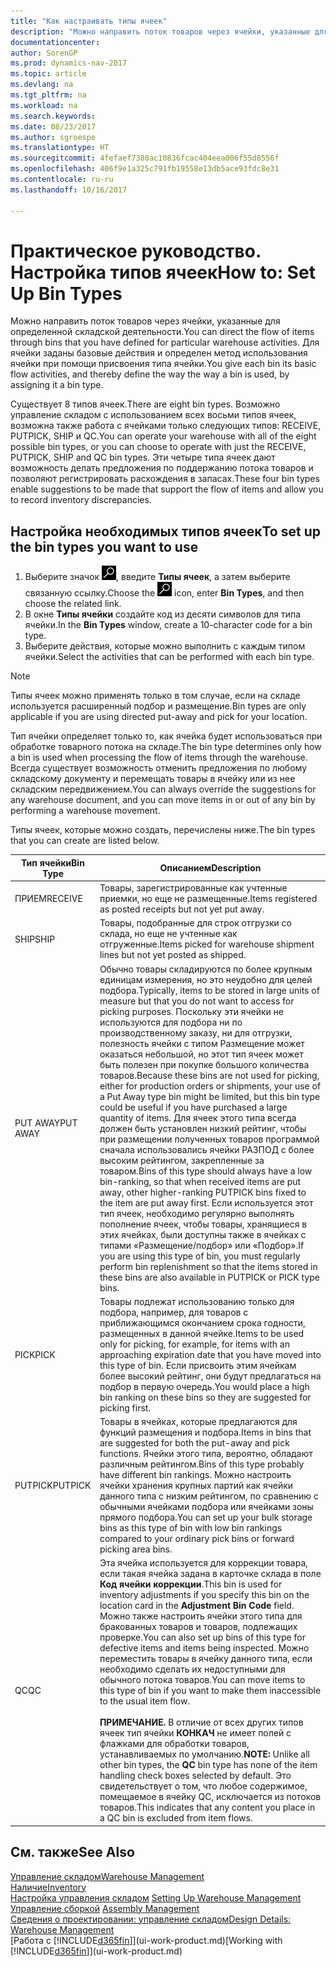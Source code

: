 ```yaml
---
title: "Как настраивать типы ячеек"
description: "Можно направить поток товаров через ячейки, указанные для определенной складской деятельности. Для ячейки заданы базовые действия и определен метод использования ячейки при помощи присвоения типа ячейки."
documentationcenter: 
author: SorenGP
ms.prod: dynamics-nav-2017
ms.topic: article
ms.devlang: na
ms.tgt_pltfrm: na
ms.workload: na
ms.search.keywords: 
ms.date: 08/23/2017
ms.author: sgroespe
ms.translationtype: HT
ms.sourcegitcommit: 4fefaef7380ac10836fcac404eea006f55d8556f
ms.openlocfilehash: 406f9e1a325c791fb19558e13db5ace93fdc8e31
ms.contentlocale: ru-ru
ms.lasthandoff: 10/16/2017

---
```

# <a name="how-to-set-up-bin-types"></a><span data-ttu-id="12349-104">Практическое руководство. Настройка типов ячеек</span><span class="sxs-lookup"><span data-stu-id="12349-104">How to: Set Up Bin Types</span></span>
<span data-ttu-id="12349-105">Можно направить поток товаров через ячейки, указанные для определенной складской деятельности.</span><span class="sxs-lookup"><span data-stu-id="12349-105">You can direct the flow of items through bins that you have defined for particular warehouse activities.</span></span> <span data-ttu-id="12349-106">Для ячейки заданы базовые действия и определен метод использования ячейки при помощи присвоения типа ячейки.</span><span class="sxs-lookup"><span data-stu-id="12349-106">You give each bin its basic flow activities, and thereby define the way the way a bin is used, by assigning it a bin type.</span></span>  

<span data-ttu-id="12349-107">Существует 8 типов ячеек.</span><span class="sxs-lookup"><span data-stu-id="12349-107">There are eight bin types.</span></span> <span data-ttu-id="12349-108">Возможно управление складом с использованием всех восьми типов ячеек, возможна также работа с ячейками только следующих типов: RECEIVE, PUTPICK, SHIP и QC.</span><span class="sxs-lookup"><span data-stu-id="12349-108">You can operate your warehouse with all of the eight possible bin types, or you can choose to operate with just the RECEIVE, PUTPICK, SHIP and QC bin types.</span></span> <span data-ttu-id="12349-109">Эти четыре типа ячеек дают возможность делать предложения по поддержанию потока товаров и позволяют регистрировать расхождения в запасах.</span><span class="sxs-lookup"><span data-stu-id="12349-109">These four bin types enable suggestions to be made that support the flow of items and allow you to record inventory discrepancies.</span></span>  

## <a name="to-set-up-the-bin-types-you-want-to-use"></a><span data-ttu-id="12349-110">Настройка необходимых типов ячеек</span><span class="sxs-lookup"><span data-stu-id="12349-110">To set up the bin types you want to use</span></span>  
1.  <span data-ttu-id="12349-111">Выберите значок ![Поиск страницы или отчета](media/ui-search/search_small.png "Значок поиска страницы или отчета"), введите **Типы ячеек**, а затем выберите связанную ссылку.</span><span class="sxs-lookup"><span data-stu-id="12349-111">Choose the ![Search for Page or Report](media/ui-search/search_small.png "Search for Page or Report icon") icon, enter **Bin Types**, and then choose the related link.</span></span>  
2.  <span data-ttu-id="12349-112">В окне **Типы ячейки** создайте код из десяти символов для типа ячейки.</span><span class="sxs-lookup"><span data-stu-id="12349-112">In the **Bin Types** window, create a 10-character code for a bin type.</span></span>  
3.  <span data-ttu-id="12349-113">Выберите действия, которые можно выполнить с каждым типом ячейки.</span><span class="sxs-lookup"><span data-stu-id="12349-113">Select the activities that can be performed with each bin type.</span></span>  

> [!NOTE]  
>  <span data-ttu-id="12349-114">Типы ячеек можно применять только в том случае, если на складе используется расширенный подбор и размещение.</span><span class="sxs-lookup"><span data-stu-id="12349-114">Bin types are only applicable if you are using directed put-away and pick for your location.</span></span>  

<span data-ttu-id="12349-115">Тип ячейки определяет только то, как ячейка будет использоваться при обработке товарного потока на складе.</span><span class="sxs-lookup"><span data-stu-id="12349-115">The bin type determines only how a bin is used when processing the flow of items through the warehouse.</span></span> <span data-ttu-id="12349-116">Всегда существует возможность отменить предложения по любому складскому документу и перемещать товары в ячейку или из нее складским передвижением.</span><span class="sxs-lookup"><span data-stu-id="12349-116">You can always override the suggestions for any warehouse document, and you can move items in or out of any bin by performing a warehouse movement.</span></span>  

<span data-ttu-id="12349-117">Типы ячеек, которые можно создать, перечислены ниже.</span><span class="sxs-lookup"><span data-stu-id="12349-117">The bin types that you can create are listed below.</span></span>  

|<span data-ttu-id="12349-118">Тип ячейки</span><span class="sxs-lookup"><span data-stu-id="12349-118">Bin Type</span></span>|<span data-ttu-id="12349-119">Описанием</span><span class="sxs-lookup"><span data-stu-id="12349-119">Description</span></span>|  
|------------------|---------------------------------------|  
|<span data-ttu-id="12349-120">ПРИЕМ</span><span class="sxs-lookup"><span data-stu-id="12349-120">RECEIVE</span></span>|<span data-ttu-id="12349-121">Товары, зарегистрированные как учтенные приемки, но еще не размещенные.</span><span class="sxs-lookup"><span data-stu-id="12349-121">Items registered as posted receipts but not yet put away.</span></span>|  
|<span data-ttu-id="12349-122">SHIP</span><span class="sxs-lookup"><span data-stu-id="12349-122">SHIP</span></span>|<span data-ttu-id="12349-123">Товары, подобранные для строк отгрузки со склада, но еще не учтенные как отгруженные.</span><span class="sxs-lookup"><span data-stu-id="12349-123">Items picked for warehouse shipment lines but not yet posted as shipped.</span></span>|  
|<span data-ttu-id="12349-124">PUT AWAY</span><span class="sxs-lookup"><span data-stu-id="12349-124">PUT AWAY</span></span>|<span data-ttu-id="12349-125">Обычно товары складируются по более крупным единицам измерения, но это неудобно для целей подбора.</span><span class="sxs-lookup"><span data-stu-id="12349-125">Typically, items to be stored in large units of measure but that you do not want to access for picking purposes.</span></span> <span data-ttu-id="12349-126">Поскольку эти ячейки не используются для подбора ни по производственному заказу, ни для отгрузки, полезность ячейки с типом Размещение может оказаться небольшой, но этот тип ячеек может быть полезен при покупке большого количества товаров.</span><span class="sxs-lookup"><span data-stu-id="12349-126">Because these bins are not used for picking, either for production orders or shipments, your use of a Put Away type bin might be limited, but this bin type could be useful if you have purchased a large quantity of items.</span></span> <span data-ttu-id="12349-127">Для ячеек этого типа всегда должен быть установлен низкий рейтинг, чтобы при размещении полученных товаров программой сначала использовались ячейки РАЗПОД с более высоким рейтингом, закрепленные за товаром.</span><span class="sxs-lookup"><span data-stu-id="12349-127">Bins of this type should always have a low bin-ranking, so that when received items are put away, other higher-ranking PUTPICK bins fixed to the item are put away first.</span></span> <span data-ttu-id="12349-128">Если используется этот тип ячеек, необходимо регулярно выполнять пополнение ячеек, чтобы товары, хранящиеся в этих ячейках, были доступны также в ячейках с типами «Размещение/подбор» или «Подбор».</span><span class="sxs-lookup"><span data-stu-id="12349-128">If you are using this type of bin, you must regularly perform bin replenishment so that the items stored in these bins are also available in PUTPICK or PICK type bins.</span></span>|  
|<span data-ttu-id="12349-129">PICK</span><span class="sxs-lookup"><span data-stu-id="12349-129">PICK</span></span>|<span data-ttu-id="12349-130">Товары подлежат использованию только для подбора, например, для товаров с приближающимся окончанием срока годности, размещенных в данной ячейке.</span><span class="sxs-lookup"><span data-stu-id="12349-130">Items to be used only for picking, for example, for items with an approaching expiration date that you have moved into this type of bin.</span></span> <span data-ttu-id="12349-131">Если присвоить этим ячейкам более высокий рейтинг, они будут предлагаться на подбор в первую очередь.</span><span class="sxs-lookup"><span data-stu-id="12349-131">You would place a high bin ranking on these bins so they are suggested for picking first.</span></span>|  
|<span data-ttu-id="12349-132">PUTPICK</span><span class="sxs-lookup"><span data-stu-id="12349-132">PUTPICK</span></span>|<span data-ttu-id="12349-133">Товары в ячейках, которые предлагаются для функций размещения и подбора.</span><span class="sxs-lookup"><span data-stu-id="12349-133">Items in bins that are suggested for both the put-away and pick functions.</span></span> <span data-ttu-id="12349-134">Ячейки этого типа, вероятно, обладают различным рейтингом.</span><span class="sxs-lookup"><span data-stu-id="12349-134">Bins of this type probably have different bin rankings.</span></span> <span data-ttu-id="12349-135">Можно настроить ячейки хранения крупных партий как ячейки данного типа с низким рейтингом, по сравнению с обычными ячейками подбора или ячейками зоны прямого подбора.</span><span class="sxs-lookup"><span data-stu-id="12349-135">You can set up your bulk storage bins as this type of bin with low bin rankings compared to your ordinary pick bins or forward picking area bins.</span></span>|  
|<span data-ttu-id="12349-136">QC</span><span class="sxs-lookup"><span data-stu-id="12349-136">QC</span></span>|<span data-ttu-id="12349-137">Эта ячейка используется для коррекции товара, если такая ячейка задана в карточке склада в поле **Код ячейки коррекции**.</span><span class="sxs-lookup"><span data-stu-id="12349-137">This bin is used for inventory adjustments if you specify this bin on the location card in the **Adjustment Bin Code** field.</span></span> <span data-ttu-id="12349-138">Можно также настроить ячейки этого типа для бракованных товаров и товаров, подлежащих проверке.</span><span class="sxs-lookup"><span data-stu-id="12349-138">You can also set up bins of this type for defective items and items being inspected.</span></span> <span data-ttu-id="12349-139">Можно переместить товары в ячейку данного типа, если необходимо сделать их недоступными для обычного потока товаров.</span><span class="sxs-lookup"><span data-stu-id="12349-139">You can move items to this type of bin if you want to make them inaccessible to the usual item flow.</span></span><br /><br /> <span data-ttu-id="12349-140">**ПРИМЕЧАНИЕ.** В отличие от всех других типов ячеек тип ячейки **КОНКАЧ** не имеет полей с флажками для обработки товаров, устанавливаемых по умолчанию.</span><span class="sxs-lookup"><span data-stu-id="12349-140">**NOTE:** Unlike all other bin types, the **QC** bin type has none of the item handling check boxes selected by default.</span></span> <span data-ttu-id="12349-141">Это свидетельствует о том, что любое содержимое, помещаемое в ячейку QC, исключается из потоков товаров.</span><span class="sxs-lookup"><span data-stu-id="12349-141">This indicates that any content you place in a QC bin is excluded from item flows.</span></span>|  

## <a name="see-also"></a><span data-ttu-id="12349-142">См. также</span><span class="sxs-lookup"><span data-stu-id="12349-142">See Also</span></span>
[<span data-ttu-id="12349-143">Управление складом</span><span class="sxs-lookup"><span data-stu-id="12349-143">Warehouse Management</span></span>](warehouse-manage-warehouse.md)  
[<span data-ttu-id="12349-144">Наличие</span><span class="sxs-lookup"><span data-stu-id="12349-144">Inventory</span></span>](inventory-manage-inventory.md)  
<span data-ttu-id="12349-145">[Настройка управления складом](warehouse-setup-warehouse.md)   </span><span class="sxs-lookup"><span data-stu-id="12349-145">[Setting Up Warehouse Management](warehouse-setup-warehouse.md)   </span></span>  
<span data-ttu-id="12349-146">[Управление сборкой](assembly-assemble-items.md)  </span><span class="sxs-lookup"><span data-stu-id="12349-146">[Assembly Management](assembly-assemble-items.md)  </span></span>  
[<span data-ttu-id="12349-147">Сведения о проектировании: управление складом</span><span class="sxs-lookup"><span data-stu-id="12349-147">Design Details: Warehouse Management</span></span>](design-details-warehouse-management.md)  
<span data-ttu-id="12349-148">[Работа с [!INCLUDE[d365fin](includes/d365fin_md.md)]](ui-work-product.md)</span><span class="sxs-lookup"><span data-stu-id="12349-148">[Working with [!INCLUDE[d365fin](includes/d365fin_md.md)]](ui-work-product.md)</span></span>

